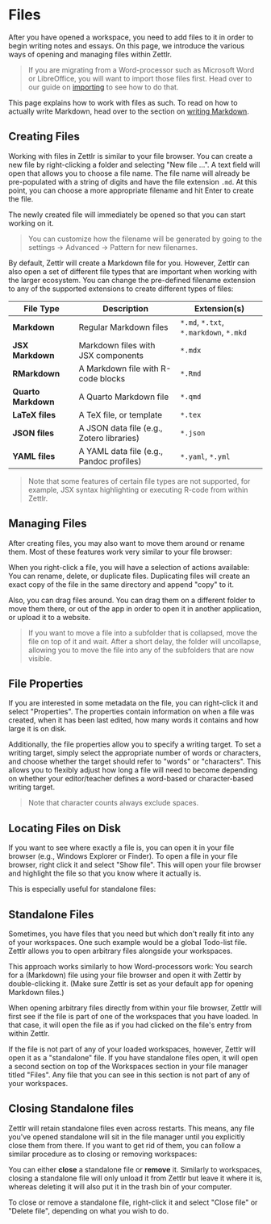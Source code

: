 # Files

After you have opened a workspace, you need to add files to it in order to begin writing notes and essays. On this page, we introduce the various ways of opening and managing files within Zettlr.

> If you are migrating from a Word-processor such as Microsoft Word or LibreOffice, you will want to import those files first. Head over to our guide on [importing](import.md) to see how to do that.

This page explains how to work with files as such. To read on how to actually write Markdown, head over to the section on [writing Markdown](writing-markdown.md).

## Creating Files

Working with files in Zettlr is similar to your file browser. You can create a new file by right-clicking a folder and selecting "New file …". A text field will open that allows you to choose a file name. The file name will already be pre-populated with a string of digits and have the file extension `.md`. At this point, you can choose a more appropriate filename and hit Enter to create the file.

The newly created file will immediately be opened so that you can start working on it.

> You can customize how the filename will be generated by going to the settings &rarr; Advanced &rarr; Pattern for new filenames.

By default, Zettlr will create a Markdown file for you. However, Zettlr can also open a set of different file types that are important when working with the larger ecosystem. You can change the pre-defined filename extension to any of the supported extensions to create different types of files:

| File Type           | Description                               | Extension(s)                           |
|---------------------|-------------------------------------------|----------------------------------------|
| **Markdown**        | Regular Markdown files                    | `*.md`, `*.txt`, `*.markdown`, `*.mkd` |
| **JSX Markdown**    | Markdown files with JSX components        | `*.mdx`                                |
| **RMarkdown**       | A Markdown file with R-code blocks        | `*.Rmd`                                |
| **Quarto Markdown** | A Quarto Markdown file                    | `*.qmd`                                |
| **LaTeX files**     | A TeX file, or template                   | `*.tex`                                |
| **JSON files**      | A JSON data file (e.g., Zotero libraries) | `*.json`                               |
| **YAML files**      | A YAML data file (e.g., Pandoc profiles)  | `*.yaml`, `*.yml`                      |

> Note that some features of certain file types are not supported, for example, JSX syntax highlighting or executing R-code from within Zettlr.

## Managing Files

After creating files, you may also want to move them around or rename them. Most of these features work very similar to your file browser:

When you right-click a file, you will have a selection of actions available: You can rename, delete, or duplicate files. Duplicating files will create an exact copy of the file in the same directory and append "copy" to it.

Also, you can drag files around. You can drag them on a different folder to move them there, or out of the app in order to open it in another application, or upload it to a website.

> If you want to move a file into a subfolder that is collapsed, move the file on top of it and wait. After a short delay, the folder will uncollapse, allowing you to move the file into any of the subfolders that are now visible.

## File Properties

If you are interested in some metadata on the file, you can right-click it and select "Properties". The properties contain information on when a file was created, when it has been last edited, how many words it contains and how large it is on disk.

Additionally, the file properties allow you to specify a writing target. To set a writing target, simply select the appropriate number of words or characters, and choose whether the target should refer to "words" or "characters". This allows you to flexibly adjust how long a file will need to become depending on whether your editor/teacher defines a word-based or character-based writing target.

> Note that character counts always exclude spaces.

## Locating Files on Disk

If you want to see where exactly a file is, you can open it in your file browser (e.g., Windows Explorer or Finder). To open a file in your file browser, right click it and select "Show file". This will open your file browser and highlight the file so that you know where it actually is.

This is especially useful for standalone files:

## Standalone Files

Sometimes, you have files that you need but which don't really fit into any of your workspaces. One such example would be a global Todo-list file. Zettlr allows you to open arbitrary files alongside your workspaces.

This approach works similarly to how Word-processors work: You search for a (Markdown) file using your file browser and open it with Zettlr by double-clicking it. (Make sure Zettlr is set as your default app for opening Markdown files.)

When opening arbitrary files directly from within your file browser, Zettlr will first see if the file is part of one of the workspaces that you have loaded. In that case, it will open the file as if you had clicked on the file's entry from within Zettlr.

If the file is not part of any of your loaded workspaces, however, Zettlr will open it as a "standalone" file. If you have standalone files open, it will open a second section on top of the Workspaces section in your file manager titled "Files". Any file that you can see in this section is not part of any of your workspaces.

## Closing Standalone files

Zettlr will retain standalone files even across restarts. This means, any file you've opened standalone will sit in the file manager until you explicitly close them from there. If you want to get rid of them, you can follow a similar procedure as to closing or removing workspaces:

You can either **close** a standalone file or **remove** it. Similarly to workspaces, closing a standalone file will only unload it from Zettlr but leave it where it is, whereas deleting it will also put it in the trash bin of your computer.

To close or remove a standalone file, right-click it and select "Close file" or "Delete file", depending on what you wish to do.
